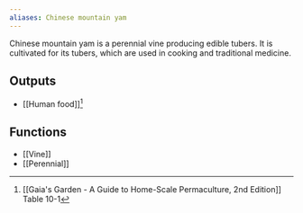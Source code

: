```yaml
---
aliases: Chinese mountain yam
---
```

Chinese mountain yam is a perennial vine producing edible tubers. It is cultivated for its tubers, which are used in cooking and traditional medicine.
## Outputs
- [[Human food]][^1]
## Functions
- [[Vine]]
- [[Perennial]]

[^1]: [[Gaia's Garden - A Guide to Home-Scale Permaculture, 2nd Edition]] Table 10-1
